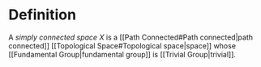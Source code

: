 # Definition
A *simply connected space* $X$ is a [[Path Connected#Path connected|path connected]] [[Topological Space#Topological space|space]] whose [[Fundamental Group|fundamental group]] is [[Trivial Group|trivial]].